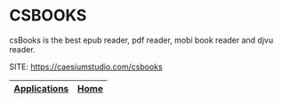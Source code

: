 # CSBOOKS

 csBooks is the best epub reader, pdf reader, mobi book reader and djvu reader.

 SITE: https://caesiumstudio.com/csbooks

 | [Applications](https://portable-linux-apps.github.io/apps.html) | [Home](https://portable-linux-apps.github.io)
 | --- | --- |
